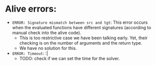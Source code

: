 # Alive errors:

- `ERROR: Signature mismatch between src and tgt`: This error occurs when the evaluated functions have different signatures (according to manual check into the alive code).
    - This is too restrictive case we have been talking early. Yet, their checking is on the number of arguments and the return type.
    - We have no solution for this.
- `ERROR: Timeout`: :|
    - TODO: check if we can set the time for the solver.